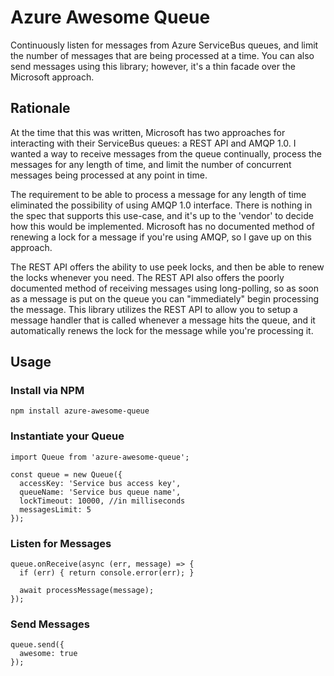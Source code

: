 # Azure Awesome Queue

Continuously listen for messages from Azure ServiceBus queues, and limit the number of messages that are being processed at a time. You can also send messages using this library; however, it's a thin facade over the Microsoft approach.

## Rationale

At the time that this was written, Microsoft has two approaches for interacting with their ServiceBus queues: a REST API and AMQP 1.0. I wanted a way to receive messages from the queue continually, process the messages for any length of time, and limit the number of concurrent messages being processed at any point in time.
 
The requirement to be able to process a message for any length of time eliminated the possibility of using AMQP 1.0 interface. There is nothing in the spec that supports this use-case, and it's up to the 'vendor' to decide how this would be implemented. Microsoft has no documented method of renewing a lock for a message if you're using AMQP, so I gave up on this approach.
 
The REST API offers the ability to use peek locks, and then be able to renew the locks whenever you need. The REST API also offers the poorly documented method of receiving messages using long-polling, so as soon as a message is put on the queue you can "immediately" begin processing the message. This library utilizes the REST API to allow you to setup a message handler that is called whenever a message hits the queue, and it automatically renews the lock for the message  while you're processing it. 


## Usage

### Install via NPM
`npm install azure-awesome-queue`

### Instantiate your Queue
```
import Queue from 'azure-awesome-queue';

const queue = new Queue({
  accessKey: 'Service bus access key',
  queueName: 'Service bus queue name',
  lockTimeout: 10000, //in milliseconds
  messagesLimit: 5
});
```

### Listen for Messages
```
queue.onReceive(async (err, message) => {
  if (err) { return console.error(err); }

  await processMessage(message);
});
```

### Send Messages
```
queue.send({
  awesome: true
});
```
